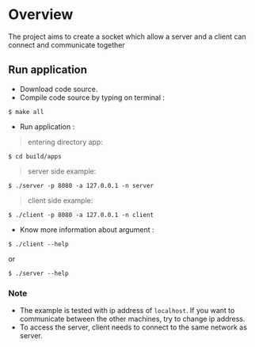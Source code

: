 # Overview
The project aims to create a socket which allow a server and a client can connect and communicate together

## Run application
- Download code source.
- Compile code source by typing on terminal :
```
$ make all
```

- Run application :
> entering directory app:
 ```
$ cd build/apps
```

> server side example:
 ```
$ ./server -p 8080 -a 127.0.0.1 -n server
```

> client side example:
 ```
$ ./client -p 8080 -a 127.0.0.1 -n client
```

- Know more information about argument :
 ```
$ ./client --help
```
or
 ```
$ ./server --help
```
### Note

- The example is tested with ip address of `localhost`. If you want to communicate between the other machines, try to change ip address.
- To access the server, client needs to connect to the same network as server.
